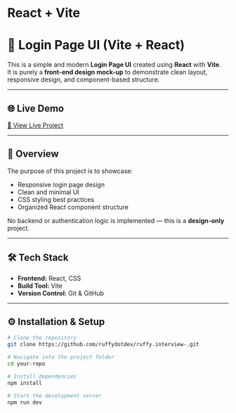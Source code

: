 # React + Vite

# 🔑 Login Page UI (Vite + React)

This is a simple and modern **Login Page UI** created using **React** with **Vite**.  
It is purely a **front-end design mock-up** to demonstrate clean layout, responsive design, and component-based structure.

---

## 🌐 Live Demo
[🔗 View Live Project](https://ruffyinterview.netlify.app/)

---

## 📖 Overview
The purpose of this project is to showcase:
- Responsive login page design
- Clean and minimal UI
- CSS styling best practices
- Organized React component structure

No backend or authentication logic is implemented — this is a **design-only** project.

---

## 🛠️ Tech Stack
- **Frontend:** React, CSS
- **Build Tool:** Vite
- **Version Control:** Git & GitHub

---

## ⚙️ Installation & Setup
```bash
# Clone the repository
git clone https://github.com/ruffydotdev/ruffy.interview-.git

# Navigate into the project folder
cd your-repo

# Install dependencies
npm install

# Start the development server
npm run dev

